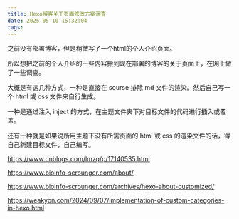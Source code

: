 ```yaml
---
title: Hexo博客关于页面修改方案调查
date: 2025-05-10 15:32:04
tags:
---
```


<!-- more --> 

之前没有部署博客，但是稍微写了一个html的个人介绍页面。

所以想把之前的个人介绍的一些内容搬到现在部署的博客的关于页面上，在网上做了一些调查。

大概是有这几种方式，一种是直接在 sourse 排除 md 文件的渲染。然后自己写一个 html 或 css 文件来自行生成。

一种是通过注入 inject 的方式，在主题文件夹下对目标文件的代码进行插入或覆盖。

还有一种就是如果说所用主题下没有所需页面的 html 或 css 的渲染文件的话，得自己新建目标文件，自己编写。

https://www.cnblogs.com/lmzq/p/17140535.html

https://www.bioinfo-scrounger.com/about/

https://www.bioinfo-scrounger.com/archives/hexo-about-customized/

https://weakyon.com/2024/09/07/implementation-of-custom-categories-in-hexo.html